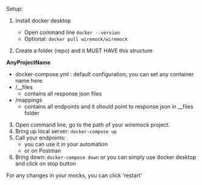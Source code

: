 Setup: 

1. Install docker desktop 
   * Open command line `docker --version`
   * Optional: `docker pull wiremock/wiremock` 

2. Create a folder (repo) and it MUST HAVE this structure

**AnyProjectName**

* docker-compose.yml : default configuration; you can set any container name here.
* /__files
  * contains all response json files
* /mappings 
  * contains all endpoints and it should point to response json in __files folder

3. Open command line, go to the path of your wiremock project.
4. Bring up local server: `docker-compose up`
4. Call your endpoints:
   * you can use it in your automation
   * or on Postman
5. Bring down: `docker-compose down` 
or you can simply use docker desktop and click on stop button

For any changes in your mocks, you can click 'restart'